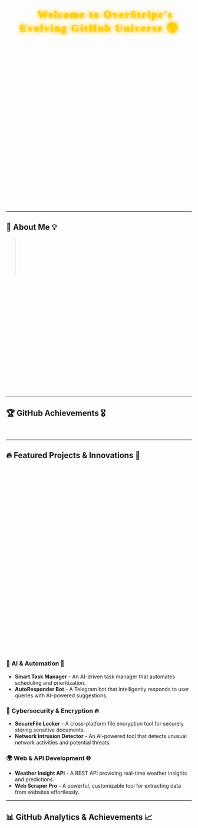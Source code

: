 <h1 align="center" style="color:#ffcc00; text-shadow: 0 0 10px #ffcc00, 0 0 20px #ffcc00; font-family: 'Luckiest Guy', cursive; animation: glowing 2s infinite alternate; letter-spacing: 3px;">🚀 Welcome to OverStripe's Evolving GitHub Universe 🌍</h1>

<style>
@keyframes glowing {
  0% { text-shadow: 0 0 5px #ffcc00, 0 0 10px #ffcc00, 0 0 15px #ffcc00; }
  100% { text-shadow: 0 0 20px #ffcc00, 0 0 30px #ffcc00, 0 0 40px #ffcc00; }
}
@keyframes fadeIn {
  from { opacity: 0; }
  to { opacity: 1; }
}
h1, p, img {
  animation: fadeIn 2s ease-in-out;
}
</style>

<p align="center">
  <b>सर्वे भवन्तु सुखिनः सर्वे सन्तु निरामयाः</b><br>
  <i>(May all be happy; may all be free from illness.)</i><br>
  <img src="https://media.giphy.com/media/QTfX9Ejfra3ZmNxh6B/giphy.gif" width="400">
</p>

---

## 🚀 About Me 💡  

> 🌱 **Exploring**: AI, bot development, and automation  
> ⚡ **Passionate**: About Python, Telegram Bots & impactful solutions  
> 💡 **Philosophy**: Merging ancient wisdom with modern technology  
> 🛠 **Currently Working On**: A cutting-edge automation system  
> 💬 **Ask Me About**: Python, APIs, and AI automation  

<p align="center">
  <img src="https://media.giphy.com/media/26tn33aiTi1jkl6H6/giphy.gif" width="300">
</p>

---

## 🏆 GitHub Achievements 🎖  

<p align="center">
  <img src="https://img.shields.io/github/followers/OverStripe?style=social">
  <img src="https://komarev.com/ghpvc/?username=OverStripe&color=brightgreen">
</p>

---

## 🔥 Featured Projects & Innovations 🚀  

<p align="center">
  <img src="https://media.giphy.com/media/L1R1tvI9svkIWwpVYr/giphy.gif" width="500">
</p>  

### 🤖 AI & Automation 🧠
- **Smart Task Manager** - An AI-driven task manager that automates scheduling and prioritization.
- **AutoResponder Bot** - A Telegram bot that intelligently responds to user queries with AI-powered suggestions.

### 🔐 Cybersecurity & Encryption 🔥
- **SecureFile Locker** - A cross-platform file encryption tool for securely storing sensitive documents.
- **Network Intrusion Detector** - An AI-powered tool that detects unusual network activities and potential threats.

### 🌍 Web & API Development 🌐
- **Weather Insight API** - A REST API providing real-time weather insights and predictions.
- **Web Scraper Pro** - A powerful, customizable tool for extracting data from websites effortlessly.

---

## 📊 GitHub Analytics & Achievements 📈  

<p align="center">
  <img src="https://github-profile-trophy.vercel.app/?username=OverStripe&theme=dracula&column=7" width="600">
</p>

<p align="center">
  <img src="https://github-readme-stats.vercel.app/api?username=OverStripe&show_icons=true&theme=radical" width="400">
  <img src="https://github-readme-streak-stats.herokuapp.com/?user=OverStripe&theme=radical" width="400">
</p>

<p align="center">
  <img src="https://activity-graph.herokuapp.com/graph?username=OverStripe&theme=react-dark" width="800">
</p>

---

## 📚 Blog & Learning  

📝 **Recent Articles** (Coming Soon...)  
📖 **Learning**: Rust, AI-driven automation, and blockchain technology  

---

## 🌎 Connect with Me  

<p align="center">
  <a href="https://github.com/OverStripe">
    <img src="https://img.shields.io/badge/GitHub-000?logo=github&logoColor=white&style=for-the-badge">
  </a>
  <a href="https://twitter.com/your_twitter">
    <img src="https://img.shields.io/badge/Twitter-1DA1F2?logo=twitter&logoColor=white&style=for-the-badge">
  </a>
  <a href="https://www.linkedin.com/in/your_linkedin">
    <img src="https://img.shields.io/badge/LinkedIn-0A66C2?logo=linkedin&logoColor=white&style=for-the-badge">
  </a>
</p>

---

## 🎨 Fun Corner  
- 🎯 **Favorite Quote:** "Code is like humor. When you have to explain it, it’s bad."  
- 🕹 **Hobby:** Experimenting with APIs and learning new frameworks  
- 🍀 **Philosophy:** Merge ancient teachings with cutting-edge tech for a better world  

---

<p align="center">✨ Crafted with passion and innovation by <b>OverStripe</b> ✨</p>

